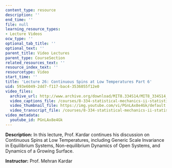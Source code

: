 ```yaml
---
content_type: resource
description: ''
end_time: ''
file: null
learning_resource_types:
- Lecture Videos
ocw_type: ''
optional_tab_title: ''
optional_text: ''
parent_title: Video Lectures
parent_type: CourseSection
related_resources_text: ''
resource_index_text: ''
resourcetype: Video
start_time: ''
title: 'Lecture 26: Continuous Spins at Low Temperatures Part 6'
uid: 593e6049-2dd7-f117-bac4-3536055f12e0
video_files:
  archive_url: http://www.archive.org/download/MIT8.334S14/MIT8_334S14_lec26_300k.mp4
  video_captions_file: /courses/8-334-statistical-mechanics-ii-statistical-physics-of-fields-spring-2014/e6eebd2e96225e20b23a37fae78e983e_PGnLAx8e4Gk.vtt
  video_thumbnail_file: https://img.youtube.com/vi/PGnLAx8e4Gk/default.jpg
  video_transcript_file: /courses/8-334-statistical-mechanics-ii-statistical-physics-of-fields-spring-2014/95e4671e599cd75997c981fa74c616b6_PGnLAx8e4Gk.pdf
video_metadata:
  youtube_id: PGnLAx8e4Gk
---
```


**Description:** In this lecture, Prof. Kardar continues his discussion on Continuous Spins at Low Temperatures, including Generic Scale Invariance in Equilibrium Systems, Non-equilibrium Dynamics of Open Systems, and Dynamics of a Growing Surface.

**Instructor:** Prof. Mehran Kardar



